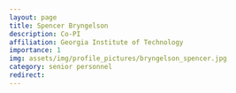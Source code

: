 ```yaml
---
layout: page
title: Spencer Bryngelson
description: Co-PI
affiliation: Georgia Institute of Technology
importance: 1
img: assets/img/profile_pictures/bryngelson_spencer.jpg
category: senior personnel
redirect: 
---
```

